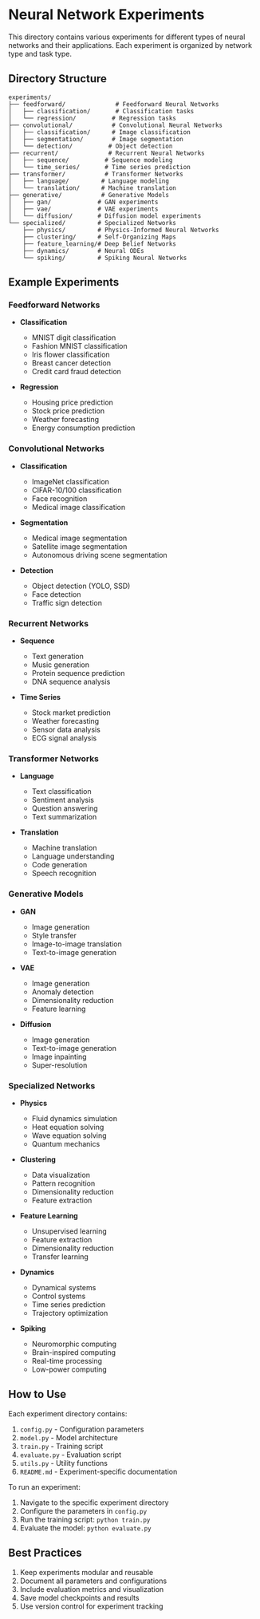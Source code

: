 # Neural Network Experiments

This directory contains various experiments for different types of neural networks and their applications. Each experiment is organized by network type and task type.

## Directory Structure

```
experiments/
├── feedforward/              # Feedforward Neural Networks
│   ├── classification/       # Classification tasks
│   └── regression/          # Regression tasks
├── convolutional/           # Convolutional Neural Networks
│   ├── classification/      # Image classification
│   ├── segmentation/        # Image segmentation
│   └── detection/          # Object detection
├── recurrent/              # Recurrent Neural Networks
│   ├── sequence/          # Sequence modeling
│   └── time_series/       # Time series prediction
├── transformer/           # Transformer Networks
│   ├── language/         # Language modeling
│   └── translation/      # Machine translation
├── generative/           # Generative Models
│   ├── gan/             # GAN experiments
│   ├── vae/             # VAE experiments
│   └── diffusion/       # Diffusion model experiments
└── specialized/         # Specialized Networks
    ├── physics/         # Physics-Informed Neural Networks
    ├── clustering/      # Self-Organizing Maps
    ├── feature_learning/# Deep Belief Networks
    ├── dynamics/        # Neural ODEs
    └── spiking/         # Spiking Neural Networks
```

## Example Experiments

### Feedforward Networks
- **Classification**
  - MNIST digit classification
  - Fashion MNIST classification
  - Iris flower classification
  - Breast cancer detection
  - Credit card fraud detection

- **Regression**
  - Housing price prediction
  - Stock price prediction
  - Weather forecasting
  - Energy consumption prediction

### Convolutional Networks
- **Classification**
  - ImageNet classification
  - CIFAR-10/100 classification
  - Face recognition
  - Medical image classification

- **Segmentation**
  - Medical image segmentation
  - Satellite image segmentation
  - Autonomous driving scene segmentation

- **Detection**
  - Object detection (YOLO, SSD)
  - Face detection
  - Traffic sign detection

### Recurrent Networks
- **Sequence**
  - Text generation
  - Music generation
  - Protein sequence prediction
  - DNA sequence analysis

- **Time Series**
  - Stock market prediction
  - Weather forecasting
  - Sensor data analysis
  - ECG signal analysis

### Transformer Networks
- **Language**
  - Text classification
  - Sentiment analysis
  - Question answering
  - Text summarization

- **Translation**
  - Machine translation
  - Language understanding
  - Code generation
  - Speech recognition

### Generative Models
- **GAN**
  - Image generation
  - Style transfer
  - Image-to-image translation
  - Text-to-image generation

- **VAE**
  - Image generation
  - Anomaly detection
  - Dimensionality reduction
  - Feature learning

- **Diffusion**
  - Image generation
  - Text-to-image generation
  - Image inpainting
  - Super-resolution

### Specialized Networks
- **Physics**
  - Fluid dynamics simulation
  - Heat equation solving
  - Wave equation solving
  - Quantum mechanics

- **Clustering**
  - Data visualization
  - Pattern recognition
  - Dimensionality reduction
  - Feature extraction

- **Feature Learning**
  - Unsupervised learning
  - Feature extraction
  - Dimensionality reduction
  - Transfer learning

- **Dynamics**
  - Dynamical systems
  - Control systems
  - Time series prediction
  - Trajectory optimization

- **Spiking**
  - Neuromorphic computing
  - Brain-inspired computing
  - Real-time processing
  - Low-power computing

## How to Use

Each experiment directory contains:
1. `config.py` - Configuration parameters
2. `model.py` - Model architecture
3. `train.py` - Training script
4. `evaluate.py` - Evaluation script
5. `utils.py` - Utility functions
6. `README.md` - Experiment-specific documentation

To run an experiment:
1. Navigate to the specific experiment directory
2. Configure the parameters in `config.py`
3. Run the training script: `python train.py`
4. Evaluate the model: `python evaluate.py`

## Best Practices
1. Keep experiments modular and reusable
2. Document all parameters and configurations
3. Include evaluation metrics and visualization
4. Save model checkpoints and results
5. Use version control for experiment tracking 